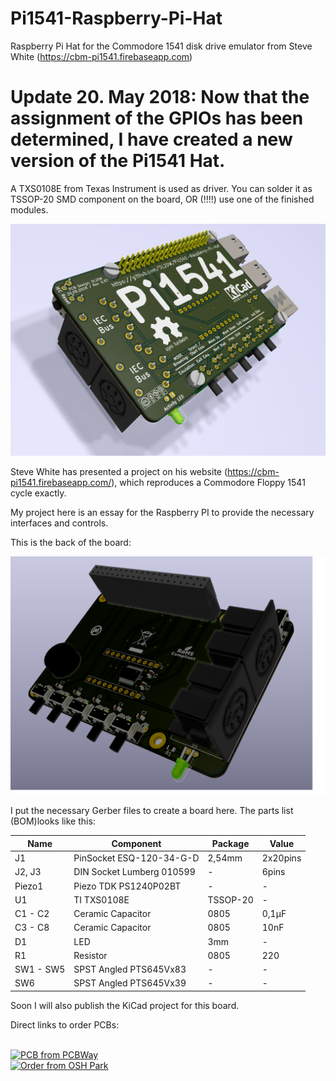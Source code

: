 # Pi1541-Raspberry-Pi-Hat
Raspberry Pi Hat for the Commodore 1541 disk drive emulator from Steve White (https://cbm-pi1541.firebaseapp.com)



# Update 20. May 2018: Now that the assignment of the GPIOs has been determined, I have created a new version of the Pi1541 Hat.

A TXS0108E from Texas Instrument is used as driver. You can solder it as TSSOP-20 SMD component on the board, OR (!!!!) use one of the finished modules.


![Alt text](image.png "3D Model from KiCad")
 
Steve White has presented a project on his website (https://cbm-pi1541.firebaseapp.com/), which reproduces a Commodore Floppy 1541 cycle exactly. 

My project here is an essay for the Raspberry PI to provide the necessary interfaces and controls.

This is the back of the board:

![Alt text](back.png "3D Model from KiCad")


I put the necessary Gerber files to create a board here. The parts list (BOM)looks like this:

|Name|Component|Package|Value|
--- |--- | --- | ---
|J1|PinSocket ESQ-120-34-G-D|2,54mm|2x20pins|
|J2, J3|DIN Socket Lumberg 010599|-|6pins|
|Piezo1|Piezo TDK PS1240P02BT|-|-|
|U1|TI TXS0108E|TSSOP-20|-|
|C1 - C2|Ceramic Capacitor|0805|0,1µF|
|C3 - C8|Ceramic Capacitor|0805|10nF|
|D1|LED|3mm|-|
|R1|Resistor|0805|220|
|SW1 - SW5|SPST Angled PTS645Vx83|-|-|
|SW6|SPST Angled PTS645Vx39|-|-|

Soon I will also publish the KiCad project for this board. 

Direct links to order PCBs:<br/>

<br/>
<a href="https://www.pcbway.com/project/shareproject/W113176ASH10_Pi1541_Ad_on_Board.html"><img src="https://www.pcbway.com/project/img/images/frompcbway.png" alt="PCB from PCBWay"></img></a>
<br/>
<a href="https://oshpark.com/shared_projects/2puKZ2N1"><img src="https://oshpark.com/assets/badge-5b7ec47045b78aef6eb9d83b3bac6b1920de805e9a0c227658eac6e19a045b9c.png" alt="Order from OSH Park"></img></a>
